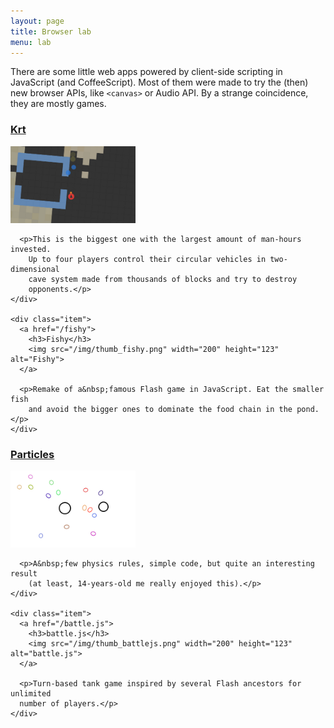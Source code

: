 ```yaml
---
layout: page
title: Browser lab
menu: lab
---
```


There are some little web apps powered by client-side scripting in JavaScript
(and CoffeeScript). Most of them were made to try the (then) new browser APIs,
like `<canvas>` or Audio API. By a strange coincidence, they are mostly games.

<div class="gallery">
  <div class="row">
    <div class="item">
      <a href="/krt">
        <h3>Krt</h3>
        <img src="/img/thumb_krt.png" width="200" height="123" alt="Krt">
      </a>

      <p>This is the biggest one with the largest amount of man-hours invested.
        Up to four players control their circular vehicles in two-dimensional
        cave system made from thousands of blocks and try to destroy
        opponents.</p>
    </div>

    <div class="item">
      <a href="/fishy">
        <h3>Fishy</h3>
        <img src="/img/thumb_fishy.png" width="200" height="123" alt="Fishy">
      </a>

      <p>Remake of a&nbsp;famous Flash game in JavaScript. Eat the smaller fish
        and avoid the bigger ones to dominate the food chain in the pond.</p>
    </div>
  </div>

  <div class="row">
    <div class="item">
      <a href="/particles">
        <h3>Particles</h3>
        <img src="/img/thumb_particles.png" width="200" height="123" alt="Particles">
      </a>

      <p>A&nbsp;few physics rules, simple code, but quite an interesting result
        (at least, 14-years-old me really enjoyed this).</p>
    </div>

    <div class="item">
      <a href="/battle.js">
        <h3>battle.js</h3>
        <img src="/img/thumb_battlejs.png" width="200" height="123" alt="battle.js">
      </a>

      <p>Turn-based tank game inspired by several Flash ancestors for unlimited
      number of players.</p>
    </div>
  </div>
</div>

